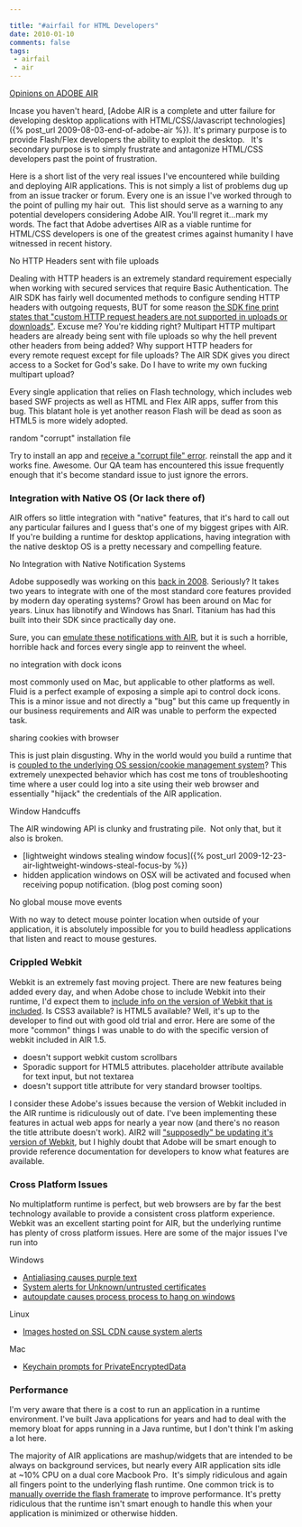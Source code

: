 ```yaml
---

title: "#airfail for HTML Developers"
date: 2010-01-10
comments: false
tags:
 - airfail
 - air
---
```


[Opinions on ADOBE AIR](http://amplicate.com/sucks/adobe-air)



Incase you haven't heard, [Adobe AIR is a complete and utter failure for developing desktop applications with HTML/CSS/Javascript technologies]({% post_url 2009-08-03-end-of-adobe-air %}).
It's primary purpose is to provide Flash/Flex developers the ability to exploit the desktop.  
It's secondary purpose is to simply frustrate and antagonize HTML/CSS developers past the point of frustration.


Here is a short list of the very real issues I've encountered while building and deploying AIR applications. This is not simply a list of problems dug up from an issue tracker or forum. Every one is an issue I've worked through to the point of pulling my hair out.  This list should serve as a warning to any potential developers considering Adobe AIR. You'll regret it...mark my words. The fact that Adobe advertises AIR as a viable runtime for HTML/CSS developers is one of the greatest crimes against humanity I have witnessed in recent history.


No HTTP Headers sent with file uploads

Dealing with HTTP headers is an extremely standard requirement especially when working with secured services that require Basic Authentication. The AIR SDK has fairly well documented methods to configure sending HTTP headers with outgoing requests, BUT for some reason [the SDK fine print states that "custom HTTP request headers are not supported in uploads or downloads"](http://help.adobe.com/en_US/AIR/1.5/devappshtml/WS5b3ccc516d4fbf351e63e3d118666ade46-7cb2.html). Excuse me? You're kidding right? Multipart HTTP multipart headers are already being sent with file uploads so why the hell prevent other headers from being added? Why support HTTP headers for every remote request except for file uploads? The AIR SDK gives you direct access to a Socket for God's sake. Do I have to write my own fucking multipart upload?


Every single application that relies on Flash technology, which includes web based SWF projects as well as HTML and Flex AIR apps, suffer from this bug. This blatant hole is yet another reason Flash will be dead as soon as HTML5 is more widely adopted.


random "corrupt" installation file

Try to install an app and [receive a "corrupt file" error](http://www.bryanbartow.com/wp-content/uploads/2008/06/capture-1.png). reinstall the app and it works fine. Awesome. Our QA team has encountered this issue frequently enough that it's become standard issue to just ignore the errors.


### Integration with Native OS (Or lack there of)

AIR offers so little integration with "native" features, that it's hard to call out any particular failures and I guess that's one of my biggest gripes with AIR. If you're building a runtime for desktop applications, having integration with the native desktop OS is a pretty necessary and compelling feature.


No Integration with Native Notification Systems

Adobe supposedly was working on this [back in 2008](http://www.mikechambers.com/blog/2008/11/13/growl-support-for-adobe-air-applications/). Seriously? It takes two years to integrate with one of the most standard core features provided by modern day operating systems? Growl has been around on Mac for years. Linux has libnotify and Windows has Snarl. Titanium has had this built into their SDK since practically day one.


Sure, you can [emulate these notifications with AIR](http://github.com/wireframe/growl-air), but it is such a horrible, horrible hack and forces every single app to reinvent the wheel.


no integration with dock icons

most commonly used on Mac, but applicable to other platforms as well. Fluid is a perfect example of exposing a simple api to control dock icons. This is a minor issue and not directly a "bug" but this came up frequently in our business requirements and AIR was unable to perform the expected task.


sharing cookies with browser

This is just plain disgusting. Why in the world would you build a runtime that is [coupled to the underlying OS session/cookie management system](http://www.12robots.com/index.cfm/2009/9/22/AIR-Tip-Cookie-Sharing)? This extremely unexpected behavior which has cost me tons of troubleshooting time where a user could log into a site using their web browser and essentially "hijack" the credentials of the AIR application.


Window Handcuffs

The AIR windowing API is clunky and frustrating pile.  Not only that, but it also is broken.

  - [lightweight windows stealing window focus]({% post_url 2009-12-23-air-lightweight-windows-steal-focus-by %})
  - hidden application windows on OSX will be activated and focused when receiving popup notification. (blog post coming soon)


No global mouse move events

With no way to detect mouse pointer location when outside of your application, it is absolutely impossible for you to build headless applications that listen and react to mouse gestures.


### Crippled Webkit

Webkit is an extremely fast moving project. There are new features being added every day, and when Adobe chose to include Webkit into their runtime, I'd expect them to [include info on the version of Webkit that is included](http://stackoverflow.com/questions/1569541/what-version-of-webkit-does-adobe-air-use). Is CSS3 available? is HTML5 available? Well, it's up to the developer to find out with good old trial and error. Here are some of the more "common" things I was unable to do with the specific version of webkit included in AIR 1.5.


  - doesn't support webkit custom scrollbars
  - Sporadic support for HTML5 attributes. placeholder attribute available for text input, but not textarea
  - doesn't support title attribute for very standard browser tooltips.


I consider these Adobe's issues because the version of Webkit included in the AIR runtime is ridiculously out of date. I've been implementing these features in actual web apps for nearly a year now (and there's no reason the title attribute doesn't work). AIR2 will ["supposedly" be updating it's version of Webkit](http://labs.adobe.com/wiki/index.php/AIR_2:Release_Notes#New%5FFeatures%5Fin%5FAIR%5F2), but I highly doubt that Adobe will be smart enough to provide reference documentation for developers to know what features are available.


### Cross Platform Issues

No multiplatform runtime is perfect, but web browsers are by far the best technology available to provide a consistent cross platform experience. Webkit was an excellent starting point for AIR, but the underlying runtime has plenty of cross platform issues. Here are some of the major issues I've run into


Windows


  - [Antialiasing causes purple text](http://forums.adobe.com/thread/469531?tstart=0)
  - [System alerts for Unknown/untrusted certificates](http://forums.adobe.com/thread/525228)
  - [autoupdate causes process process to hang on windows](http://forums.adobe.com/thread/462791)

Linux


  - [Images hosted on SSL CDN cause system alerts](http://forums.adobe.com/thread/525225)


Mac


  - [Keychain prompts for PrivateEncryptedData](http://forums.adobe.com/thread/529807)



### Performance

I'm very aware that there is a cost to run an application in a runtime environment. I've built Java applications for years and had to deal with the memory bloat for apps running in a Java runtime, but I don't think I'm asking a lot here.


The majority of AIR applications are mashup/widgets that are intended to be always on background services, but nearly every AIR application sits idle at ~10% CPU on a dual core Macbook Pro.  It's simply ridiculous and again all fingers point to the underlying flash runtime. One common trick is to [manually override the flash framerate](http://www.gskinner.com/blog/archives/2009/05/idle_cpu_usage.html) to improve performance. It's pretty ridiculous that the runtime isn't smart enough to handle this when your application is minimized or otherwise hidden.
